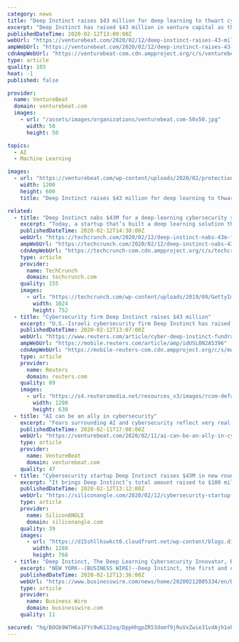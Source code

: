 ```yaml
---
category: news
title: "Deep Instinct raises $43 million for deep learning to thwart cyberattacks"
excerpt: "Deep Instinct has raised $43 million in venture capital as the company seeks to apply its deep learning technology to predicting and preventing increasingly sophisticated cyberattacks. The company says it has developed an “artificial deep neural network brain” which has the ability to rapidly learn about new forms of malware and ransomware."
publishedDateTime: 2020-02-12T13:00:00Z
webUrl: "https://venturebeat.com/2020/02/12/deep-instinct-raises-43-million-for-deep-learning-to-thwart-cyberattacks/"
ampWebUrl: "https://venturebeat.com/2020/02/12/deep-instinct-raises-43-million-for-deep-learning-to-thwart-cyberattacks/amp/"
cdnAmpWebUrl: "https://venturebeat-com.cdn.ampproject.org/c/s/venturebeat.com/2020/02/12/deep-instinct-raises-43-million-for-deep-learning-to-thwart-cyberattacks/amp/"
type: article
quality: 103
heat: -1
published: false

provider:
  name: VentureBeat
  domain: venturebeat.com
  images:
    - url: "/assets/images/organizations/venturebeat.com-50x50.jpg"
      width: 50
      height: 50

topics:
  - AI
  - Machine Learning

images:
  - url: "https://venturebeat.com/wp-content/uploads/2020/02/protection_unlimited-e1581452823620.png?fit=1200%2C600&strip=all"
    width: 1200
    height: 600
    title: "Deep Instinct raises $43 million for deep learning to thwart cyberattacks"

related:
  - title: "Deep Instinct nabs $43M for a deep-learning cybersecurity solution that can suss an attack before it happens"
    excerpt: "Today, a startup that’s built a deep learning solution that it claims can both identify and stop even viruses that have yet to be identified, has raised a large round of funding from some big strategic partners. Deep Instinct, which uses deep learning both to learn how to identify and stop known viruses and other hacking techniques ..."
    publishedDateTime: 2020-02-12T14:38:00Z
    webUrl: "https://techcrunch.com/2020/02/12/deep-instinct-nabs-43m-for-a-deep-learning-cybersecurity-solution-that-can-suss-an-attack-before-it-happens/"
    ampWebUrl: "https://techcrunch.com/2020/02/12/deep-instinct-nabs-43m-for-a-deep-learning-cybersecurity-solution-that-can-suss-an-attack-before-it-happens/amp/"
    cdnAmpWebUrl: "https://techcrunch-com.cdn.ampproject.org/c/s/techcrunch.com/2020/02/12/deep-instinct-nabs-43m-for-a-deep-learning-cybersecurity-solution-that-can-suss-an-attack-before-it-happens/amp/"
    type: article
    provider:
      name: TechCrunch
      domain: techcrunch.com
    quality: 155
    images:
      - url: "https://techcrunch.com/wp-content/uploads/2019/09/GettyImages-1079200304.jpg?w=1024"
        width: 1024
        height: 752
  - title: "Cybersecurity firm Deep Instinct raises $43 million"
    excerpt: "U.S.-Israeli cybersecurity firm Deep Instinct has raised $43 million in late-stage funding to help expand its business globally, the company said on Wednesday. The round was led by Millennium New Horizons,"
    publishedDateTime: 2020-02-12T13:07:00Z
    webUrl: "https://www.reuters.com/article/cyber-deep-instinct-fundraising-idUSL8N2A5396"
    ampWebUrl: "https://mobile.reuters.com/article/amp/idUSL8N2A5396"
    cdnAmpWebUrl: "https://mobile-reuters-com.cdn.ampproject.org/c/s/mobile.reuters.com/article/amp/idUSL8N2A5396"
    type: article
    provider:
      name: Reuters
      domain: reuters.com
    quality: 89
    images:
      - url: "https://s4.reutersmedia.net/resources_v3/images/rcom-default.png"
        width: 1200
        height: 630
  - title: "AI can be an ally in cybersecurity"
    excerpt: "Fears surrounding AI and cybersecurity reflect very real risks. AI-powered malware isn’t a threat we need to worry about right now, but attackers have become adept at manipulating AI systems to their own advantage, essentially turning them against users. Widespread manipulation of the algorithms used on social media is already causing ..."
    publishedDateTime: 2020-02-11T17:08:00Z
    webUrl: "https://venturebeat.com/2020/02/11/ai-can-be-an-ally-in-cybersecurity/"
    type: article
    provider:
      name: VentureBeat
      domain: venturebeat.com
    quality: 47
  - title: "Cybersecurity startup Deep Instinct raises $43M in new round"
    excerpt: "It brings Deep Instinct’s total amount raised to $100 million. Deep Instinct has developed a patented threat detection platform that uses deep learning techniques to protect against sophisticated and previously unknown threats. The platform is built on a deep neural network that learns to predict and prevent all types of security threats ..."
    publishedDateTime: 2020-02-12T13:12:00Z
    webUrl: "https://siliconangle.com/2020/02/12/cybersecurity-startup-deep-instinct-raises-43m-series-c-round-draft/"
    type: article
    provider:
      name: SiliconANGLE
      domain: siliconangle.com
    quality: 39
    images:
      - url: "https://d15shllkswkct0.cloudfront.net/wp-content/blogs.dir/1/files/2020/02/cyber-security-3400657_1280.jpg"
        width: 1280
        height: 768
  - title: "Deep Instinct, The Deep Learning Cybersecurity Innovator, Raises $43 Million Series C Financing To Accelerate Growth"
    excerpt: "NEW YORK--(BUSINESS WIRE)--Deep Instinct, the first and only cybersecurity company to successfully apply end-to-end deep learning to predict, identify, and prevent cyberattacks, announced its $43 million Series C funding. The round was led by Millennium New Horizons, with participation from Unbound, the London-based investment firm founded by ..."
    publishedDateTime: 2020-02-12T13:36:00Z
    webUrl: "https://www.businesswire.com/news/home/20200212005334/en/Deep-Instinct-Deep-Learning-Cybersecurity-Innovator-Raises"
    type: article
    provider:
      name: Business Wire
      domain: businesswire.com
    quality: 11

secured: "hq/BOGb9W7H6a1FYc9wKi22oq/DppHhgpZR53domf9jRuVxZwie31vdAjh1ohj1n4S7m8nQGhWq6x+9FKgbjhP7Ds7+lKtviHucYBcMtiawXa4H0wkhF+YaGKHxQsOawvdwYyxSwzAOx8iIQ0HyDjaBccIxwtLHKSssjEBsZeSQ33gm7uMAxAPNlWRwLt/+3lW07J7sVWsa93RD6nt35FVl6hi4rLlfGJeChKRTIkkRSPS7WYTTk06tTq744BduvTu2HiLxIIJiwy9Ru/HUqVfNtpHEoutZ60q08qJR1cCO3NioPUC63mj5tpECeho4bNgekbBiPIfMPrAZfxFmsLEuf8ryQl0vsuqISnOCoT6xRzxBXT6mOJC1gVBiOjWutElCcrTw4ne1dy3AgUmqdUshvNCRQsQ5/OzpqUsyw2w8eL9YTctsPEyuePZxDA46A+AvW2IoqRZSiDiMgTbEV7m1oDykvYDUr3uPus61+aV4=;838MKCIJkIaau+eHMJg//g=="
---
```


